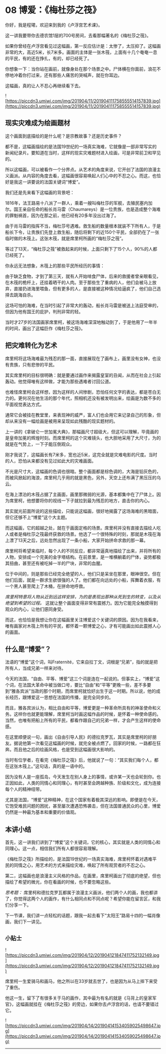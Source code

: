# 08 博爱：《梅杜莎之筏》

你好，我是程珺，欢迎来到我的《卢浮宫艺术课》。

这一讲我要带你去德农馆1层的700号房间，去看那幅著名的《梅杜莎之筏》。

如果你曾经在卢浮宫看见过这幅画，第一反应估计是：太惨了，太压抑了。这幅画非常的大，高近5米，长7米多。画面的主体是一张木筏，上面有十几个奄奄一息的平民，有的还在挣扎，有的，却已经死了。

你想象一下：当你站在画前，就像身处在那个场景之中。尸体横在你面前，浪花不停地冲着你打过来，还有那些人痛苦的哭喊声，就在你耳边。

这幅画，真的让人不忍心再继续看下去。

![https://piccdn3.umiwi.com/img/201904/11/201904111758555514157839.jpg](https://piccdn3.umiwi.com/img/201904/11/201904111758555514157839.jpg)

## 现实灾难成为绘画题材

这个画面到底描绘的是什么呢？是宗教故事？还是历史事件？

都不是，这幅画描绘的是法国19世纪的一场真实海难，它就像是一部非常写实的新闻纪录片。要知道在当时，这样的现实灾难题材进入绘画，可是非常前卫和罕见的。

所以这幅画，可以被看作一个分界点。从艺术的角度来说，它开创了法国的浪漫主义画派。从内容的角度去看，这幅画很容易唤起人们心中的不忍之心。而这，也恰好是我这一讲要说的法国关键词“博爱”。

我们还是先来看下这幅画的背景吧：

1816年，法王路易十八派了一群人，乘着一艘叫梅杜莎的军舰，去殖民塞内加尔。国王亲自任命的船长肖马雷（Chaumareys）是一位贵族，也是造成整个海难的罪魁祸首，因为在那之前，他已经有20多年没出过海了。

由于肖马雷的指挥不当，梅杜莎号遇难。救生船的数量根本就装不下所有人，于是船长下令，让贵族们先登上救生船，随后将剩下的近150个平民，全部扔在了一张临时做的木筏上。这张木筏，就是席里柯所画的“梅杜莎之筏”。

等过了13天，“梅杜莎之筏”被救起来的时候，上面只剩下了15个人，90%的人都已经死了。

你永远无法想象，木筏上的那些平民所经历的事情：

由于缺乏食物，才到了第三天，就有人开始啃食尸体，后来的救援者曾亲眼看见，在木筏的桅杆上，还挂着晒干的人肉。至于那些生了重病的人，他们会被马上放弃，直接扔进海里喂鱼，但有更多的人，是直接被这种情况给逼疯了，他们自己选择去跳海自杀。

这场可怕的海难，在当时引起了非常大的轰动，船长肖马雷是被送上法庭受审的，但因为他有国王的庇护，判刑非常的轻。

当时才27岁的法国画家席里柯，被这场海难深深地触动到了，于是他用了一年半的时间，画出了这幅巨作《梅杜莎之筏》。

## 把灾难转化为艺术

席里柯将这场海难最为残忍的那一面，直接展现在了画布上，画里没有女神，也没有贵族，只有悲惨的平民。

其实席里柯的目标很明确：就是要通过画作来揭露皇室的丑闻，从而在社会上引起轰动。他觉得唯有这样做，才能为那些遇难者讨回公道。

也难怪席里柯会这样想，因为这样的人间惨剧，恐怕任何文字的表达，都是苍白无力的。更何况在他生活的那个年代，照相机还没有被发明出来，绘画是为数不多的平面视觉表达方式。

通常它会被挂在教堂里，来表现神的威严，富人们也会用它来记录自己的形象，但却从来没有一幅绘画是被用来呈现如此残酷的现实题材的。

上一讲的《拿破仑一世加冕大典》，那幅画尺寸超级大，但这可以理解，毕竟画的是皇帝加冕的辉煌时刻。而席里柯的这个灾难镜头，也大胆地采用了大尺寸，为的就是在气势上，一下子能压倒观众。

刚才我说了，这幅画长有7米多，宽也近5米，这完全就是灾难电影的尺度。当时的人，恐怕从来都没有见过如此大的灾难画面。

不光是尺寸大，这幅画的色调也很暗。整个画面都是棕色调的，大海是铅灰色的，而被风掀起的海浪，席里柯几乎用的就是黑色，另外，天空上还布满了黑压压的乌云。

在海上漂泊的木筏占据了主画面，画里那微弱的光源，基本都集中在了尸体上。因为席里柯，他想要将你的视线一下子就拉到最为残忍的地方，直击你的内心。

其实就光前面所说的这些描绘，只能说这幅画，很好地揭露了这场海难的黑暗面，但它还够不上“博爱”这个大主题。

而这幅画，它的超越之处，就在于画面定格的场景。席里柯并没有直接去描绘人吃人或者是梅杜莎之筏最终获救的场景。他选了一个很特殊的时刻，那就是木筏在海上漂了13天之后，远处忽然出现了一条小船，大家开始拼命求救的那一幕。

席里柯将希望来临时，每个人的不同反应，都非常逼真地描绘了出来，并将所有的人物，安排成一个完美的金字塔结构。在前景里，是一堆横躺着的尸体，姿势都极其扭曲，甚至还有被吃掉一半的尸块，非常的血腥。

位于中间的，则是那些已经完全绝望的人，他们只是呆坐在那里，眼神很空。但在他们后面，就是一群求生欲很强的人了。他们都在向远处的小船，挥舞着衣服，有一个黑人甚至爬上了木桶，在拼命地呼救。

 *席里柯特意将人物从近到远这样安排，为的是表现出那种从死到生的转变，以及从绝望到希望的过程。* 这就让整个画面变得非常有震撼力。因为它能完全触摸得到观众的内心，让他们感同身受。

而这，也恰恰是我想让你在这幅画里关注博爱这个关键词的原因。因为在我看来，唯有画家对木筏上所有的平民，都怀着一颗博爱之心，才有可能画出如此震撼人心的画面。

## 什么是“博爱”？

法语的“博爱”这个词，叫Fraternité，它来自拉丁文，词根是“兄弟”，指的就是把所有人，当成兄弟一样来对待。

今天的法国，“自由、平等、博爱”这三个词是连在一起说的。但事实上，“博爱”这个词，在法国大革命中被当做口号，要比“自由”和“平等”更晚一些，差不多要到“雅各宾派”当政的那个时期，而席里柯就恰好出生于这一时期。所以说，他的成长经历，跟博爱这一思想在法国的传播，是完全同步的。

而且，雅各宾派认为，相比自由和平等，博爱更是一种革命所具有的神圣使命和义务。这样你也就更能理解，席里柯当时画这幅作品的时候，是怀着一种使命感的。当然，也唯有把船上所有的平民，都看作跟自己的兄弟一样，才会产生这样的使命感。

在这里顺便说一句，画出《自由引导人民》的德拉克罗瓦，其实是席里柯的好朋友。据说他第一次看见这幅画的时候，就完全被点燃了。回家的时候，一路都在狂奔。而且他之后的绘画风格，也是受到这幅画很大影响的。

当时有位学者，在看完《梅杜莎之筏》后，他就说了一句：“其实我们每个人，都在这张木筏上。”这句话，真的是一语中的。

因为没有人是一座孤岛，今天发生在别人身上的事情，或许某一天也会轮到你。也正因如此，人类的同情心和同理心，有时甚至会跨越种族、阶级和文化，成为连接每个人的精神纽带。

尤其是法国，“博爱”这种精神，在这个国家有着极其深远的影响。即便是在今天，它饱受难民问题的困扰，甚至屡次遭遇恐怖袭击，但在法国普通民众的心里，博爱仍然是一种最为基本和重要的价值观。

## 本讲小结

首先，这一讲我们讲到了“博爱”这个关键词，它的核心，其实就是人类的同情心和同理心。这一点，相信我们所有人都很容易理解。

《梅杜莎之筏》所描绘的，是法国19世纪的一场真实海难，席里柯怀着对遇难平民的同情之心，用艺术的方式来描绘灾难，唤起了所有观赏者的不忍之心。

第二，这幅画也是浪漫主义风格的作品，在画里，席里柯画出了彻底的绝望，但也描绘了希望的微光，你在看画的时候，也不要忽略这些。

 *思考题：* 席里柯和德拉克罗瓦都属于浪漫主义画派，他们两个人的画，我也都讲了，你觉得这两个人的画作，有什么相同点和不同点呢？希望你能在留言区，和我们分享一下。

下一节课，我们讲一点轻松的话题，跟我一起去看下“太阳王”路易十四的一幅肖像画，我们下一讲见。

## `小贴士`

![https://piccdn3.umiwi.com/img/201904/12/201904121847411752132149.jpg](https://piccdn3.umiwi.com/img/201904/12/201904121847411752132149.jpg)

席里柯一生爱骑马和画马，他之所以在33岁就去世了，也是因为从马上摔下来受了重伤。

他这一生，留下了有很多关于马的画作，其中最为有名的就是《马背上的皇家军官》，这幅画就挂在《梅杜莎之筏》的旁边，如果你去卢浮宫的话，也请不要错过它。

![https://piccdn3.umiwi.com/img/201904/14/201904141534059025498647.jpg](https://piccdn3.umiwi.com/img/201904/14/201904141534059025498647.jpg)

---
